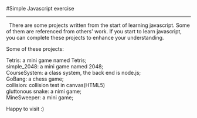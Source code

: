 #Simple Javascript exercise
***
&nbsp;&nbsp;There are some projects written from the start of learning javascript. Some of them are referenced from others' work.
If you start to learn javascript, you can complete these projects to enhance your understanding.


Some of these projects:

Tetris: a mini game named Tetris;</br>
simple_2048: a mini game named 2048;</br>
CourseSystem: a class system, the back end is node.js;</br>
GoBang: a chess game;</br>
collision: collision test in canvas(HTML5)</br>
gluttonous snake: a nimi game;</br>
MineSweeper: a mini game;</br>


Happy to visit :)



